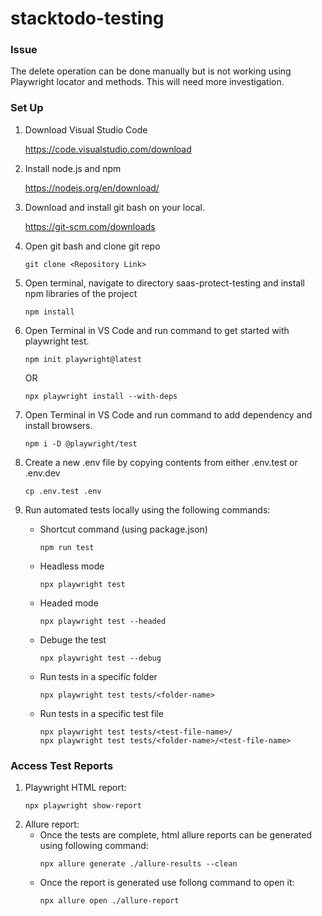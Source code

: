 # stacktodo-testing

### Issue ###

The delete operation can be done manually but is not working using Playwright locator and methods. This will need more investigation.

### Set Up ###

1. Download Visual Studio Code

    https://code.visualstudio.com/download

2. Install node.js and npm

    https://nodejs.org/en/download/
    
3. Download and install git bash on your local.

    https://git-scm.com/downloads

4. Open git bash and clone git repo

    ```
    git clone <Repository Link>
    ```

5. Open terminal, navigate to directory saas-protect-testing and install npm libraries of the project
    ```
    npm install   
    ```

6. Open Terminal in VS Code and run command to get started with playwright test.
    ```
    npm init playwright@latest
    ```
    OR
    ```
    npx playwright install --with-deps
    ```

7. Open Terminal in VS Code and run command to add dependency and install browsers.
    ```
    npm i -D @playwright/test
    ```

8. Create a new .env file by copying contents from either .env.test or .env.dev
    ```
    cp .env.test .env
    ```

9. Run automated tests locally using the following commands:
    
    - Shortcut command (using package.json)
        ```
        npm run test
        ```
    - Headless mode
        ```
        npx playwright test
        ```
    - Headed mode
        ```
        npx playwright test --headed
        ```
    - Debuge the test
        ```
        npx playwright test --debug
        ```
    - Run tests in a specific folder 
        ```
        npx playwright test tests/<folder-name>
        ```
    - Run tests in a specific test file
        ```
        npx playwright test tests/<test-file-name>/
        npx playwright test tests/<folder-name>/<test-file-name>
        ```

### Access Test Reports ###

1. Playwright HTML report:
    ```
    npx playwright show-report
    ```
2. Allure report:
    - Once the tests are complete, html allure reports can be generated using following command:
        ```
        npx allure generate ./allure-results --clean
        ```
    - Once the report is generated use follong command to open it: 
        ```
        npx allure open ./allure-report
        ```
        
